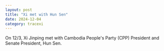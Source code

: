 ```yaml
---
layout: post
title: "Xi met with Hun Sen"
date: 2024-12-04
category: tracexi
---
```


On 12/3, Xi Jinping met with Cambodia People's Party (CPP) President and Senate President, Hun Sen.
